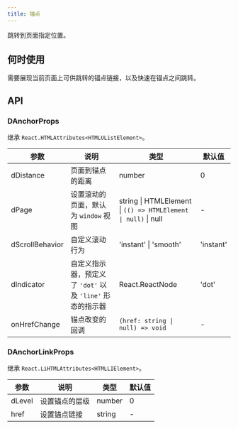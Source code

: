 ```yaml
---
title: 锚点
---
```


跳转到页面指定位置。

## 何时使用

需要展现当前页面上可供跳转的锚点链接，以及快速在锚点之间跳转。

## API

### DAnchorProps

继承 `React.HTMLAttributes<HTMLUListElement>`。

<!-- prettier-ignore-start -->
| 参数 | 说明 | 类型 | 默认值 | 
| --- | --- | --- | --- | 
| dDistance | 页面到锚点的距离 | number | 0 |
| dPage | 设置滚动的页面，默认为 `window` 视图 | string \| HTMLElement \| `(() => HTMLElement \| null)` \| null | - |
| dScrollBehavior | 自定义滚动行为 | 'instant' \| 'smooth' | 'instant' |
| dIndicator | 自定义指示器，预定义了 `'dot'` 以及 `'line'` 形态的指示器 | React.ReactNode | 'dot' |
| onHrefChange | 锚点改变的回调 | `(href: string \| null) => void` | - |
<!-- prettier-ignore-end -->

### DAnchorLinkProps

继承 `React.LiHTMLAttributes<HTMLLIElement>`。

<!-- prettier-ignore-start -->
| 参数 | 说明 | 类型 | 默认值 | 
| --- | --- | --- | --- | 
| dLevel | 设置锚点的层级 | number | 0 |
| href | 设置锚点链接 | string | - |
<!-- prettier-ignore-end -->
